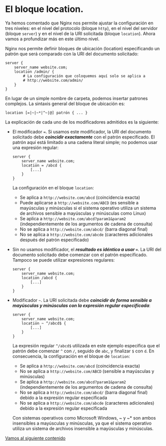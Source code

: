 # El bloque location.

Ya hemos comentado que Nginx nos permite ajustar la configuración en tres niveles: en el nivel del protocolo (bloque `http`), en el nivel del servidor (bloque `server`) y en el nivel de la URI solicitada (bloque `location`). Ahora vamos a profundizar más en este último nivel.

Nginx nos permite definir bloques de ubicación (location) especificando un patrón que será comparado con la URI del documento solicitado:

```nginx
server {
    server_name website.com;
    location /admin/ {
        # La configuración que coloquemos aquí solo se aplica a
        # http://website.com/admin/
    }
}
```

En lugar de un simple nombre de carpeta, podemos insertar patrones complejos. La sintaxis general del bloque de ubicación es:

```nginx
location [=|~|~*|^~|@] patrón { ... }
```

La explicación de cada uno de los modificadores admitidos es la siguiente:

- El modificador `=`. Si usamos este modificador, la URI del documento solicitado debe ***coincidir exactamente*** con el patrón especificado. El patrón aquí está limitado a una cadena literal simple; no podemos usar una expresión regular:

    ```nginx
    server {
        server_name website.com;
        location = /abcd {
            [...]
        }
    }
    ```
    La configuración en el bloque `location`:

    - Se aplica a `http://website.com/abcd` (coincidencia exacta)
    - Puede aplicarse a `http://website.com/ABCD` (es sensible a mayúsculas y minúsculas si el sistema operativo utiliza un sistema de archivos sensible a mayúsculas y minúsculas como Linux)
    - Se aplica a `http://website.com/abcd?param1&param2` (independientemente de los argumentos de cadena de consulta)
    - No se aplica a `http://website.com/abcd/` (barra diagonal final)
    - No se aplica a `http://website.com/abcde` (caracteres adicionales después del patrón especificado)


- Sin no usamos modificador, el ***resultado es idéntico a usar `=`***. La URI del documento solicitado debe comenzar con el patrón especificado. Tampoco se puede utilizar expresiones regulares:

    ```nginx
    server {
        server_name website.com;
        location /abcd {
            [...]
        }
    }
    ```

- Modificador `~`. La URI solicitada debe ***coincidir de forma sensible a mayúsculas y minúsculas con la expresión regular especificada***:

    ```nginx
    server {
        server_name website.com;
        location ~ ^/abcd$ {
            [...]
        }
    }
    ```

    La expresión regular `^/abcd$` utilizada en este ejemplo especifica que el patrón debe comenzar `^` con `/`, seguido de `abc`, y finalizar `$` con `d`. En consecuencia, la configuración en el bloque de `location`:

    - Se aplica a `http://website.com/abcd` (coincidencia exacta)
    - No se aplica a `http://website.com/ABCD` (sensible a mayúsculas y minúsculas)
    - Se aplica a `http://website.com/abcd?param1&param2` (independientemente de los argumentos de cadena de consulta)
    - No se aplica a `http://website.com/abcd/` (barra diagonal final) debido a la expresión regular especificada
    - No se aplica a `http://website.com/abcde` (caracteres adicionales) debido a la expresión regular especificada
    
    
    
    
    Con sistemas operativos como Microsoft Windows, ~ y ~* son ambos insensibles a mayúsculas y minúsculas, ya que el sistema operativo utiliza un sistema de archivos insensible a mayúsculas y minúsculas.



[Vamos al siguiente contenido](./10-H.md)